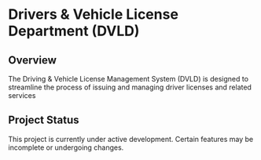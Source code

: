 # Drivers & Vehicle License Department (DVLD)

## Overview

The Driving & Vehicle License Management System (DVLD) is designed to streamline the process of issuing and managing driver licenses and related services

## Project Status

This project is currently under active development. Certain features may be incomplete or undergoing changes.
